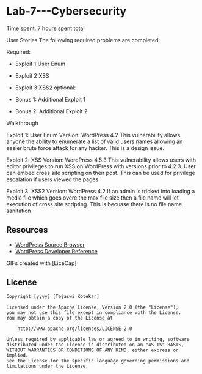 # Lab-7---Cybersecurity

Time spent: 7 hours spent total

User Stories
The following required problems are completed:

Required:
- Exploit 1:User Enum
- Exploit 2:XSS
- Exploit 3:XSS2
optional:

- Bonus 1: Additional Exploit 1
- Bonus 2: Additional Exploit 2
 
Walkthrough 

Exploit 1: User Enum 
Version: WordPress 4.2
This vulnerability allows anyone the ability to enumerate a list of valid users names allowing an easier brute force attack for any hacker. This is a design issue.



Exploit 2: XSS
Version: WordPress 4.5.3
This vulnerability allows users with editor privileges to run XSS on WordPress with versions prior to 4.2.3. User can embed cross site scripting on their post. This can be used for privilege escalation if users viewed the pages


Exploit 3: XSS2
Version: WordPress 4.2
If an admin is tricked into loading a media file which goes overe the max file size then a file name will let execution of cross site scripting. This is becuase there is no file name sanitation






## Resources

- [WordPress Source Browser](https://core.trac.wordpress.org/browser/)
- [WordPress Developer Reference](https://developer.wordpress.org/reference/)

GIFs created with [LiceCap]


## License

    Copyright [yyyy] [Tejaswi Kotekar]

    Licensed under the Apache License, Version 2.0 (the "License");
    you may not use this file except in compliance with the License.
    You may obtain a copy of the License at

        http://www.apache.org/licenses/LICENSE-2.0

    Unless required by applicable law or agreed to in writing, software
    distributed under the License is distributed on an "AS IS" BASIS,
    WITHOUT WARRANTIES OR CONDITIONS OF ANY KIND, either express or implied.
    See the License for the specific language governing permissions and
    limitations under the License.
